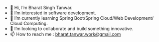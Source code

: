 - 👋 Hi, I’m Bharat Singh Tanwar.
- 👀 I’m interested in software development.
- 🌱 I’m currently learning Spring Boot/Spring Cloud/Web Development/ Cloud Computing.
- 💞️ I’m looking to collaborate and build something innovative.
- 📫 How to reach me : bharat.tanwar.work@gmail.com
